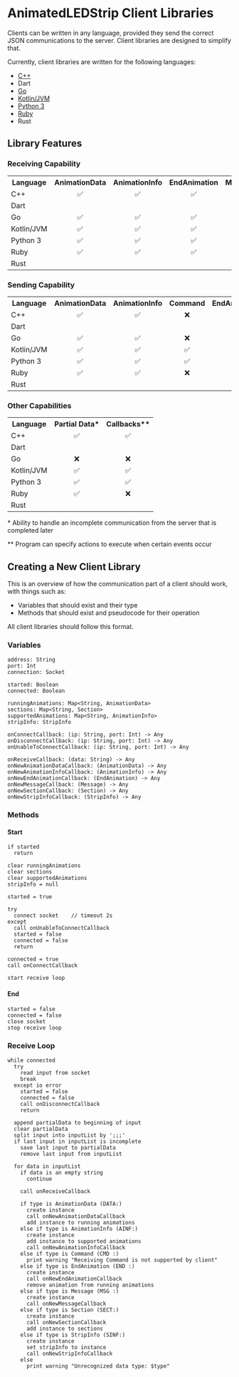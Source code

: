 # AnimatedLEDStrip Client Libraries

Clients can be written in any language, provided they send the correct JSON communications to the server.
Client libraries are designed to simplify that.

Currently, client libraries are written for the following languages:
- [C++](https://github.com/AnimatedLEDStrip/client-cpp)
- Dart
- [Go](https://github.com/AnimatedLEDStrip/client-go)
- [Kotlin/JVM](https://github.com/AnimatedLEDStrip/client-kotlin-jvm)
- [Python 3](https://github.com/AnimatedLEDStrip/client-python)
- [Ruby](https://github.com/AnimatedLEDStrip/client-ruby)
- Rust

## Library Features

### Receiving Capability

<table>
  <tr>
    <th>Language</th>
    <th align="center">AnimationData</th>
    <th align="center">AnimationInfo</th>
    <th align="center">EndAnimation</th>
    <th align="center">Message</th>
    <th align="center">Section</th>
    <th align="center">StripInfo</th>
  </tr>
  <tr>
    <td>C++</td>
    <td align="center">✅</td>
    <td align="center">✅</td>
    <td align="center">✅</td>
    <td align="center">❌</td>
    <td align="center">✅</td>
    <td align="center">✅</td>
  </tr>
  <tr>
    <td>Dart</td>
    <td />
    <td />
    <td />
    <td />
    <td />
    <td />
  </tr>
  <tr>
    <td>Go</td>
    <td align="center">✅</td>
    <td align="center">✅</td>
    <td align="center">✅</td>
    <td align="center">❌</td>
    <td align="center">✅</td>
    <td align="center">✅</td>
  </tr>
  <tr>
    <td>Kotlin/JVM</td>
    <td align="center">✅</td>
    <td align="center">✅</td>
    <td align="center">✅</td>
    <td align="center">✅</td>
    <td align="center">✅</td>
    <td align="center">✅</td>
  </tr>
  <tr>
    <td>Python 3</td>
    <td align="center">✅</td>
    <td align="center">✅</td>
    <td align="center">✅</td>
    <td align="center">✅</td>
    <td align="center">✅</td>
    <td align="center">✅</td>
  </tr>
  <tr>
    <td>Ruby</td>
    <td align="center">✅</td>
    <td align="center">✅</td>
    <td align="center">✅</td>
    <td align="center">❌</td>
    <td align="center">✅</td>
    <td align="center">✅</td>
  </tr>
  <tr>
    <td>Rust</td>
    <td />
    <td />
    <td />
    <td />
    <td />
    <td />
  </tr>
</table>

### Sending Capability

<table>
  <tr>
    <th>Language</th>
    <th align="center">AnimationData</th>
    <th align="center">AnimationInfo</th>
    <th align="center">Command</th>
    <th align="center">EndAnimation</th>
    <th align="center">Section</th>
    <th align="center">StripInfo</th>
  </tr>
  <tr>
    <td>C++</td>
    <td align="center">✅</td>
    <td align="center">✅</td>
    <td align="center">❌</td>
    <td align="center">✅</td>
    <td align="center">✅</td>
    <td align="center">✅</td>
  </tr>
  <tr>
    <td>Dart</td>
    <td />
    <td />
    <td />
    <td />
    <td />
    <td />
  </tr>
  <tr>
    <td>Go</td>
    <td align="center">✅</td>
    <td align="center">✅</td>
    <td align="center">❌</td>
    <td align="center">✅</td>
    <td align="center">✅</td>
    <td align="center">✅</td>
  </tr>
  <tr>
    <td>Kotlin/JVM</td>
    <td align="center">✅</td>
    <td align="center">✅</td>
    <td align="center">✅</td>
    <td align="center">✅</td>
    <td align="center">✅</td>
    <td align="center">✅</td>
  </tr>
  <tr>
    <td>Python 3</td>
    <td align="center">✅</td>
    <td align="center">✅</td>
    <td align="center">✅</td>
    <td align="center">✅</td>
    <td align="center">✅</td>
    <td align="center">✅</td>
  </tr>
  <tr>
    <td>Ruby</td>
    <td align="center">✅</td>
    <td align="center">✅</td>
    <td align="center">❌</td>
    <td align="center">✅</td>
    <td align="center">✅</td>
    <td align="center">✅</td>
  </tr>
  <tr>
    <td>Rust</td>
    <td />
    <td />
    <td />
    <td />
    <td />
    <td />
  </tr>
</table>

### Other Capabilities

<table>
  <tr>
    <th>Language</th>
    <th align="center">Partial Data*</th>
    <th align="center">Callbacks**</th>
  </tr>
  <tr>
    <td>C++</td>
    <td align="center">✅</td>
    <td align="center">✅</td>
  </tr>
  <tr>
    <td>Dart</td>
    <td />
    <td />
  </tr>
  <tr>
    <td>Go</td>
    <td align="center">❌</td>
    <td align="center">❌</td>
  </tr>
  <tr>
    <td>Kotlin/JVM</td>
    <td align="center">✅</td>
    <td align="center">✅</td>
  </tr>
  <tr>
    <td>Python 3</td>
    <td align="center">✅</td>
    <td align="center">✅</td>
  </tr>
  <tr>
    <td>Ruby</td>
    <td align="center">✅</td>
    <td align="center">❌</td>
  </tr>
  <tr>
    <td>Rust</td>
    <td />
    <td />
  </tr>
</table>

\* Ability to handle an incomplete communication from the server that is completed later

** Program can specify actions to execute when certain events occur

## Creating a New Client Library

This is an overview of how the communication part of a client should work, with things such as:

- Variables that should exist and their type
- Methods that should exist and pseudocode for their operation

All client libraries should follow this format.

### Variables

```
address: String
port: Int
connection: Socket

started: Boolean
connected: Boolean

runningAnimations: Map<String, AnimationData>
sections: Map<String, Section>
supportedAnimations: Map<String, AnimationInfo>
stripInfo: StripInfo

onConnectCallback: (ip: String, port: Int) -> Any
onDisconnectCallback: (ip: String, port: Int) -> Any
onUnableToConnectCallback: (ip: String, port: Int) -> Any

onReceiveCallback: (data: String) -> Any
onNewAnimationDataCallback: (AnimationData) -> Any
onNewAnimationInfoCallback: (AnimationInfo) -> Any
onNewEndAnimationCallback: (EndAnimation) -> Any
onNewMessageCallback: (Message) -> Any
onNewSectionCallback: (Section) -> Any
onNewStripInfoCallback: (StripInfo) -> Any
```

### Methods

#### Start

```
if started
  return

clear runningAnimations
clear sections
clear supportedAnimations
stripInfo = null

started = true

try
  connect socket	// timeout 2s
except
  call onUnableToConnectCallback
  started = false
  connected = false
  return

connected = true
call onConnectCallback

start receive loop
```

#### End

```
started = false
connected = false
close socket
stop receive loop
```

### Receive Loop

```
while connected
  try
    read input from socket
    break
  except io error
    started = false
    connected = false
    call onDisconnectCallback
    return

  append partialData to beginning of input
  clear partialData
  split input into inputList by ';;;'
  if last input in inputList is incomplete
    save last input to partialData
    remove last input from inputList

  for data in inputList
    if data is an empty string
      continue

    call onReceiveCallback

    if type is AnimationData (DATA:)
      create instance
      call onNewAnimationDataCallback
      add instance to running animations
    else if type is AnimationInfo (AINF:)
      create instance
      add instance to supported animations
      call onNewAnimationInfoCallback
    else if type is Command (CMD :)
      print warning "Receiving Command is not supported by client"
    else if type is EndAnimation (END :)
      create instance
      call onNewEndAnimationCallback
      remove animation from running animations
    else if type is Message (MSG :)
      create instance
      call onNewMessageCallback
    else if type is Section (SECT:)
      create instance
      call onNewSectionCallback
      add instance to sections
    else if type is StripInfo (SINF:)
      create instance
      set stripInfo to instance
      call onNewStripInfoCallback
    else
      print warning "Unrecognized data type: $type"
```

